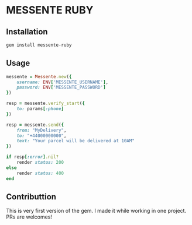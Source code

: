# MESSENTE RUBY

## Installation

```sh
gem install messente-ruby
```

## Usage

```rb
messente = Messente.new({
    username: ENV['MESSENTE_USERNAME'],
    password: ENV['MESSENTE_PASSWORD']
})

resp = messente.verify_start({
    to: params[:phone]
})

resp = messente.send({
    from: "MyDelivery",
    to: "+44000000000",
    text: "Your parcel will be delivered at 10AM"
})

if resp[:error].nil?
    render status: 200
else
    render status: 400
end
```

## Contributtion

This is very first version of the gem. I made it while working in one project. PRs are welcomes!